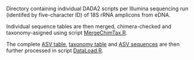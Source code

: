 Directory containing individual DADA2 scripts per Illumina sequencing run (identifed by five-character ID) of 18S rRNA amplicons from eDNA. 

Individual sequence tables are then merged, chimera-checked and taxonomy-asigned using script [MergeChimTax.R](./MergeChimTax.R).

The complete [ASV table](../output/eukSeqtab.txt), [taxonomy table](../output/eukTax.txt) and [ASV sequences](../output/eukUniques.fasta) are then further processed in script [DataLoad.R](../DataLoad.R).
